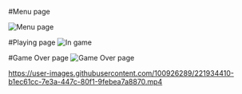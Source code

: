 
#Menu page

![Menu page](https://user-images.githubusercontent.com/100926289/221930574-a99ef7a1-1966-4e01-9472-47bf7af5f3aa.png)

#Playing page
![In game](https://user-images.githubusercontent.com/100926289/221930787-792e5404-9c4a-46b2-ba3a-6cbd3c9feb7d.png)

#Game Over page
![Game Over page](https://user-images.githubusercontent.com/100926289/221931155-95db272b-8607-483f-b10d-4b8a39401125.png)


https://user-images.githubusercontent.com/100926289/221934410-b1ec61cc-7e3a-447c-80f1-9febea7a8870.mp4


